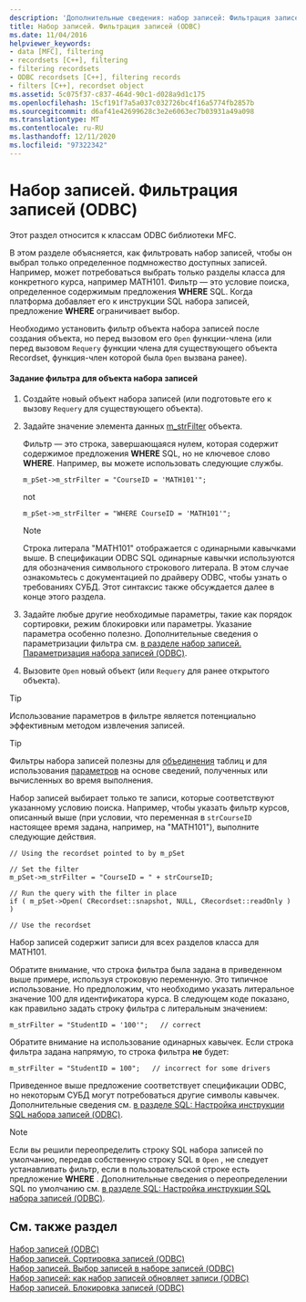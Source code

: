 ```yaml
---
description: 'Дополнительные сведения: набор записей: Фильтрация записей (ODBC)'
title: Набор записей. Фильтрация записей (ODBC)
ms.date: 11/04/2016
helpviewer_keywords:
- data [MFC], filtering
- recordsets [C++], filtering
- filtering recordsets
- ODBC recordsets [C++], filtering records
- filters [C++], recordset object
ms.assetid: 5c075f37-c837-464d-90c1-d028a9d1c175
ms.openlocfilehash: 15cf191f7a5a037c032726bc4f16a5774fb2857b
ms.sourcegitcommit: d6af41e42699628c3e2e6063ec7b03931a49a098
ms.translationtype: MT
ms.contentlocale: ru-RU
ms.lasthandoff: 12/11/2020
ms.locfileid: "97322342"
---
```

# <a name="recordset-filtering-records-odbc"></a>Набор записей. Фильтрация записей (ODBC)

Этот раздел относится к классам ODBC библиотеки MFC.

В этом разделе объясняется, как фильтровать набор записей, чтобы он выбрал только определенное подмножество доступных записей. Например, может потребоваться выбрать только разделы класса для конкретного курса, например MATH101. Фильтр — это условие поиска, определенное содержимым предложения **WHERE** SQL. Когда платформа добавляет его к инструкции SQL набора записей, предложение **WHERE** ограничивает выбор.

Необходимо установить фильтр объекта набора записей после создания объекта, но перед вызовом его `Open` функции-члена (или перед вызовом `Requery` функции члена для существующего объекта Recordset, функция-член которой была `Open` вызвана ранее).

#### <a name="to-specify-a-filter-for-a-recordset-object"></a>Задание фильтра для объекта набора записей

1. Создайте новый объект набора записей (или подготовьте его к вызову `Requery` для существующего объекта).

1. Задайте значение элемента данных [m_strFilter](../../mfc/reference/crecordset-class.md#m_strfilter) объекта.

   Фильтр — это строка, завершающаяся нулем, которая содержит содержимое предложения **WHERE** SQL, но не ключевое слово **WHERE**. Например, вы можете использовать следующие службы.

    ```
    m_pSet->m_strFilter = "CourseID = 'MATH101'";
    ```

   not

    ```
    m_pSet->m_strFilter = "WHERE CourseID = 'MATH101'";
    ```

    > [!NOTE]
    >  Строка литерала "MATH101" отображается с одинарными кавычками выше. В спецификации ODBC SQL одинарные кавычки используются для обозначения символьного строкового литерала. В этом случае ознакомьтесь с документацией по драйверу ODBC, чтобы узнать о требованиях СУБД. Этот синтаксис также обсуждается далее в конце этого раздела.

1. Задайте любые другие необходимые параметры, такие как порядок сортировки, режим блокировки или параметры. Указание параметра особенно полезно. Дополнительные сведения о параметризации фильтра см. [в разделе набор записей. Параметризация набора записей (ODBC)](../../data/odbc/recordset-parameterizing-a-recordset-odbc.md).

1. Вызовите `Open` новый объект (или `Requery` для ранее открытого объекта).

> [!TIP]
> Использование параметров в фильтре является потенциально эффективным методом извлечения записей.

> [!TIP]
> Фильтры набора записей полезны для [объединения](../../data/odbc/recordset-performing-a-join-odbc.md) таблиц и для использования [параметров](../../data/odbc/recordset-parameterizing-a-recordset-odbc.md) на основе сведений, полученных или вычисленных во время выполнения.

Набор записей выбирает только те записи, которые соответствуют указанному условию поиска. Например, чтобы указать фильтр курсов, описанный выше (при условии, что переменная в `strCourseID` настоящее время задана, например, на "MATH101"), выполните следующие действия.

```
// Using the recordset pointed to by m_pSet

// Set the filter
m_pSet->m_strFilter = "CourseID = " + strCourseID;

// Run the query with the filter in place
if ( m_pSet->Open( CRecordset::snapshot, NULL, CRecordset::readOnly ) )

// Use the recordset
```

Набор записей содержит записи для всех разделов класса для MATH101.

Обратите внимание, что строка фильтра была задана в приведенном выше примере, используя строковую переменную. Это типичное использование. Но предположим, что необходимо указать литеральное значение 100 для идентификатора курса. В следующем коде показано, как правильно задать строку фильтра с литеральным значением:

```
m_strFilter = "StudentID = '100'";   // correct
```

Обратите внимание на использование одинарных кавычек. Если строка фильтра задана напрямую, то строка фильтра **не** будет:

```
m_strFilter = "StudentID = 100";   // incorrect for some drivers
```

Приведенное выше предложение соответствует спецификации ODBC, но некоторым СУБД могут потребоваться другие символы кавычек. Дополнительные сведения см. [в разделе SQL: Настройка инструкции SQL набора записей (ODBC)](../../data/odbc/sql-customizing-your-recordsets-sql-statement-odbc.md).

> [!NOTE]
> Если вы решили переопределить строку SQL набора записей по умолчанию, передав собственную строку SQL в `Open` , не следует устанавливать фильтр, если в пользовательской строке есть предложение **WHERE** . Дополнительные сведения о переопределении SQL по умолчанию см. [в разделе SQL: Настройка инструкции SQL набора записей (ODBC)](../../data/odbc/sql-customizing-your-recordsets-sql-statement-odbc.md).

## <a name="see-also"></a>См. также раздел

[Набор записей (ODBC)](../../data/odbc/recordset-odbc.md)<br/>
[Набор записей. Сортировка записей (ODBC)](../../data/odbc/recordset-sorting-records-odbc.md)<br/>
[Набор записей. Выбор записей в наборе записей (ODBC)](../../data/odbc/recordset-how-recordsets-select-records-odbc.md)<br/>
[Набор записей: как набор записей обновляет записи (ODBC)](../../data/odbc/recordset-how-recordsets-update-records-odbc.md)<br/>
[Набор записей. Блокировка записей (ODBC)](../../data/odbc/recordset-locking-records-odbc.md)
